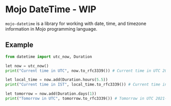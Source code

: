 # Mojo DateTime - WIP

`mojo-datetime` is a library for working with date, time, and timezone information in Mojo programming language.

## Example

```py
from datetime import utc_now, Duration

let now = utc_now()
print("Current time in UTC", now.to_rfc3339()) # Current time in UTC 2021-08-15T12:00:00Z

let local_time = now.add(Duration.hours(5.5))
print("Current time in IST", local_time.to_rfc3339()) # Current time in IST 2021-08-15T17:30:00Z

let tomorrow = now.add(Duration.days(1))
print("Tomorrow in UTC", tomorrow.to_rfc3339()) # Tomorrow in UTC 2021-08-16T12:00:00Z
```
